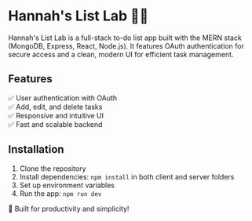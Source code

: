 # Hannah's List Lab 📝✨

Hannah's List Lab is a full-stack to-do list app built with the MERN stack (MongoDB, Express, React, Node.js). It features OAuth authentication for secure access and a clean, modern UI for efficient task management.

## Features

✅ User authentication with OAuth  
✅ Add, edit, and delete tasks  
✅ Responsive and intuitive UI  
✅ Fast and scalable backend

## Installation

1. Clone the repository
2. Install dependencies: `npm install` in both client and server folders
3. Set up environment variables
4. Run the app: `npm run dev`

🚀 Built for productivity and simplicity!
